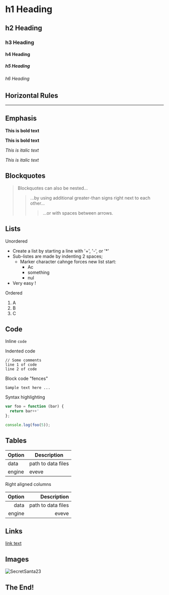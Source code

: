 # h1 Heading
## h2 Heading
### h3 Heading
#### h4 Heading
##### h5 Heading
###### h6 Heading


## Horizontal Rules

____


## Emphasis

**This is bold text**

__This is bold text__

*This is italic text*

_This is italic text_

## Blockquotes

> Blockquotes can also be nested...
>> ...by using additional greater-than signs right next to each other...
> > > ...or with spaces between arrows.

## Lists

Unordered

+ Create a list by starting a line with '+', '-', or '*'
+ Sub-listes are made by indenting 2 spaces;
  - Marker character cahnge forces new list start:
    * Ac
    + something
    - nul
+ Very easy !

Ordered

1. A
2. B
3. C


## Code

Inline `code`

Indented code

    // Some comments
    line 1 of code
    line 2 of code

Block code "fences"

```
Sample text here ...
```

Syntax highlighting

```js
var foo = function (bar) {
  return bar++'
};

console.log(foo(5));
```

## Tables

| Option | Description |
| -------| ------------|
| data   | path to data files |
| engine | eveve |

Right aligned columns

| Option | Description |
| ------:| -----------:|
| data   | path to data files |
| engine | eveve |

## Links

[link text](https://www.polymtl.ca/expertises/en/melancon-david "Expertise")

## Images
![SecretSanta23](polystable.github.io/images/2023_secret_santa.jpg)

## The End!
